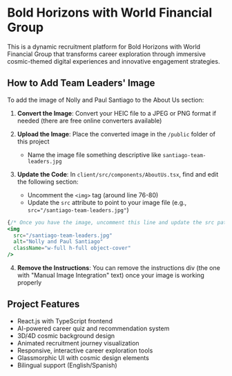 # Bold Horizons with World Financial Group

This is a dynamic recruitment platform for Bold Horizons with World Financial Group that transforms career exploration through immersive cosmic-themed digital experiences and innovative engagement strategies.

## How to Add Team Leaders' Image

To add the image of Nolly and Paul Santiago to the About Us section:

1. **Convert the Image**: Convert your HEIC file to a JPEG or PNG format if needed (there are free online converters available)

2. **Upload the Image**: Place the converted image in the `/public` folder of this project
   - Name the image file something descriptive like `santiago-team-leaders.jpg`

3. **Update the Code**: In `client/src/components/AboutUs.tsx`, find and edit the following section:
   - Uncomment the `<img>` tag (around line 76-80)
   - Update the `src` attribute to point to your image file (e.g., `src="/santiago-team-leaders.jpg"`)

```jsx
{/* Once you have the image, uncomment this line and update the src path */}
<img 
  src="/santiago-team-leaders.jpg" 
  alt="Nolly and Paul Santiago" 
  className="w-full h-full object-cover"
/>
```

4. **Remove the Instructions**: You can remove the instructions div (the one with "Manual Image Integration" text) once your image is working properly

## Project Features

- React.js with TypeScript frontend
- AI-powered career quiz and recommendation system
- 3D/4D cosmic background design
- Animated recruitment journey visualization
- Responsive, interactive career exploration tools
- Glassmorphic UI with cosmic design elements
- Bilingual support (English/Spanish)